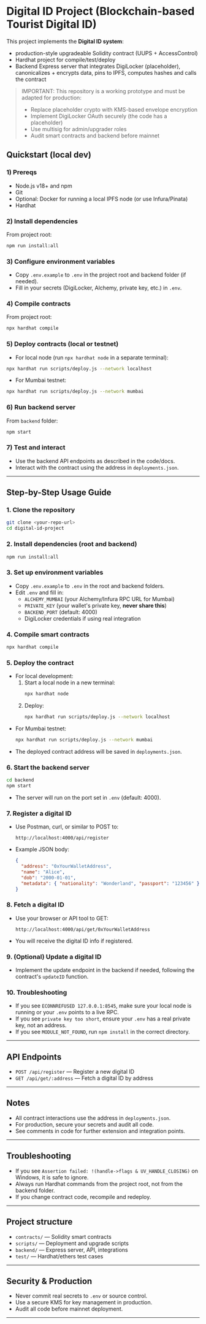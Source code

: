 # Digital ID Project (Blockchain-based Tourist Digital ID)

This project implements the **Digital ID system**:
- production-style upgradeable Solidity contract (UUPS + AccessControl)
- Hardhat project for compile/test/deploy
- Backend Express server that integrates DigiLocker (placeholder), canonicalizes + encrypts data, pins to IPFS, computes hashes and calls the contract

> IMPORTANT: This repository is a working prototype and must be adapted for production:
> - Replace placeholder crypto with KMS-based envelope encryption
> - Implement DigiLocker OAuth securely (the code has a placeholder)
> - Use multisig for admin/upgrader roles
> - Audit smart contracts and backend before mainnet

## Quickstart (local dev)

### 1) Prereqs
- Node.js v18+ and npm
- Git
- Optional: Docker for running a local IPFS node (or use Infura/Pinata)
- Hardhat

### 2) Install dependencies
From project root:
```bash
npm run install:all
```

### 3) Configure environment variables
- Copy `.env.example` to `.env` in the project root and backend folder (if needed).
- Fill in your secrets (DigiLocker, Alchemy, private key, etc.) in `.env`.

### 4) Compile contracts
From project root:
```bash
npx hardhat compile
```

### 5) Deploy contracts (local or testnet)
- For local node (run `npx hardhat node` in a separate terminal):
```bash
npx hardhat run scripts/deploy.js --network localhost
```
- For Mumbai testnet:
```bash
npx hardhat run scripts/deploy.js --network mumbai
```

### 6) Run backend server
From `backend` folder:
```bash
npm start
```

### 7) Test and interact
- Use the backend API endpoints as described in the code/docs.
- Interact with the contract using the address in `deployments.json`.

---

## Step-by-Step Usage Guide

### 1. Clone the repository
```bash
git clone <your-repo-url>
cd digital-id-project
```

### 2. Install dependencies (root and backend)
```bash
npm run install:all
```

### 3. Set up environment variables
- Copy `.env.example` to `.env` in the root and backend folders.
- Edit `.env` and fill in:
  - `ALCHEMY_MUMBAI` (your Alchemy/Infura RPC URL for Mumbai)
  - `PRIVATE_KEY` (your wallet's private key, **never share this**)
  - `BACKEND_PORT` (default: 4000)
  - DigiLocker credentials if using real integration

### 4. Compile smart contracts
```bash
npx hardhat compile
```

### 5. Deploy the contract
- For local development:
  1. Start a local node in a new terminal:
     ```bash
     npx hardhat node
     ```
  2. Deploy:
     ```bash
     npx hardhat run scripts/deploy.js --network localhost
     ```
- For Mumbai testnet:
  ```bash
  npx hardhat run scripts/deploy.js --network mumbai
  ```
- The deployed contract address will be saved in `deployments.json`.

### 6. Start the backend server
```bash
cd backend
npm start
```
- The server will run on the port set in `.env` (default: 4000).

### 7. Register a digital ID
- Use Postman, curl, or similar to POST to:
  ```
  http://localhost:4000/api/register
  ```
- Example JSON body:
  ```json
  {
    "address": "0xYourWalletAddress",
    "name": "Alice",
    "dob": "2000-01-01",
    "metadata": { "nationality": "Wonderland", "passport": "123456" }
  }
  ```

### 8. Fetch a digital ID
- Use your browser or API tool to GET:
  ```
  http://localhost:4000/api/get/0xYourWalletAddress
  ```
- You will receive the digital ID info if registered.

### 9. (Optional) Update a digital ID
- Implement the update endpoint in the backend if needed, following the contract's `updateID` function.

### 10. Troubleshooting
- If you see `ECONNREFUSED 127.0.0.1:8545`, make sure your local node is running or your `.env` points to a live RPC.
- If you see `private key too short`, ensure your `.env` has a real private key, not an address.
- If you see `MODULE_NOT_FOUND`, run `npm install` in the correct directory.

---

## API Endpoints
- `POST /api/register` — Register a new digital ID
- `GET /api/get/:address` — Fetch a digital ID by address

---

## Notes
- All contract interactions use the address in `deployments.json`.
- For production, secure your secrets and audit all code.
- See comments in code for further extension and integration points.

---

## Troubleshooting
- If you see `Assertion failed: !(handle->flags & UV_HANDLE_CLOSING)` on Windows, it is safe to ignore.
- Always run Hardhat commands from the project root, not from the backend folder.
- If you change contract code, recompile and redeploy.

---

## Project structure
- `contracts/` — Solidity smart contracts
- `scripts/` — Deployment and upgrade scripts
- `backend/` — Express server, API, integrations
- `test/` — Hardhat/ethers test cases

---

## Security & Production
- Never commit real secrets to `.env` or source control.
- Use a secure KMS for key management in production.
- Audit all code before mainnet deployment.

---
